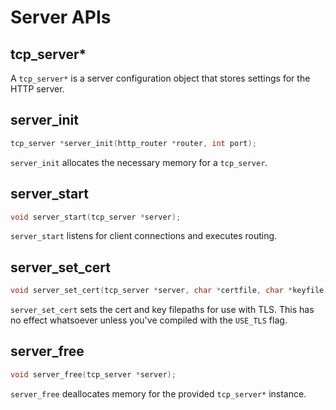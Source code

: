 # Server APIs

## tcp_server*

A `tcp_server*` is a server configuration object that stores settings for the HTTP server.

## server_init

```c
tcp_server *server_init(http_router *router, int port);
```

`server_init` allocates the necessary memory for a `tcp_server`.

## server_start

```c
void server_start(tcp_server *server);
```

`server_start` listens for client connections and executes routing.

## server_set_cert

```c
void server_set_cert(tcp_server *server, char *certfile, char *keyfile);
```

`server_set_cert` sets the cert and key filepaths for use with TLS.
This has no effect whatsoever unless you've compiled with the `USE_TLS` flag.

## server_free

```c
void server_free(tcp_server *server);
```

`server_free`  deallocates memory for the provided `tcp_server*` instance.
